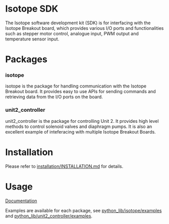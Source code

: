 # Isotope SDK

The Isotope software development kit (SDK) is for interfacing with the Isotope Breakout board, which provides various I/O ports and functionalities such as stepper motor control, analogue input, PWM output and temperature sensor input.

# Packages

### isotope
isotope is the package for handling communication with the Isotope Breakout board. It provides easy to use APIs for sending commands and retrieving data from the I/O ports on the board. 

### unit2_controller
unit2_controller is the package for controlling Unit 2. It provides high level methods to control solenoid valves and diaphragm pumps. It is also an excellent example of inteferacing with multiple Isotope Breakout Boards.

# Installation

Please refer to [installation/INSTALLATION.md](installation/INSTALLATION.md) for details.

# Usage

[Documentation](https://ice9-robotics.github.io/isotope_sdk/)

Examples are available for each package, see [python_lib/isotope/examples](python_lib/isotope/examples) and [python_lib/unit2_controller/examples](python_lib/unit2_controller/examples).